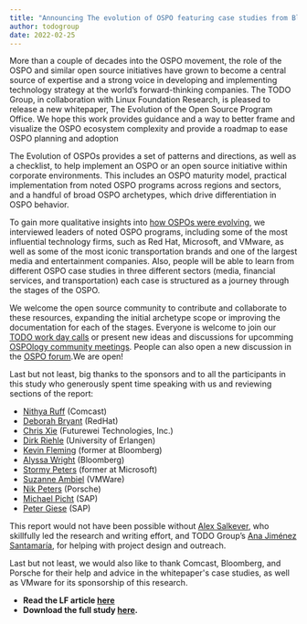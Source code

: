 ```yaml
---
title: "Announcing The evolution of OSPO featuring case studies from Bloomberg, Comcast, and Porsche"
author: todogroup
date: 2022-02-25
---
```



More than a couple of decades into the OSPO movement, the role of the OSPO and similar open source initiatives have grown to become a 
central source of expertise and a strong voice in developing and implementing technology strategy at the world’s forward-thinking companies. The TODO Group, in collaboration with Linux Foundation Research, is pleased to release a new whitepaper, The Evolution of the Open Source Program Office. We hope this work provides guidance and a way to better frame and visualize the OSPO ecosystem complexity and provide a roadmap to ease OSPO planning and adoption

The Evolution of OSPOs provides a set of patterns and directions, as well as a checklist, to help implement an OSPO or an open source initiative within 
corporate environments. This includes an OSPO maturity model, practical implementation from noted OSPO programs across regions and sectors, and a handful 
of broad OSPO archetypes, which drive differentiation in OSPO behavior.

To gain more qualitative insights into [how OSPOs were evolving](https://github.com/todogroup/osposurvey#open-source-programs-survey), we interviewed leaders of noted OSPO programs, including some of the most influential technology firms, such as Red Hat, Microsoft, and VMware, as well as some of the most iconic transportation brands and one of the largest media and entertainment companies. Also, people will be able to learn from different OSPO case studies in three different sectors (media, financial services, and transportation) each case is structured as a journey through the stages of the OSPO.
  

We welcome the open source community to contribute and collaborate to these resources, expanding the initial archetype scope or improving the 
documentation for each of the stages. Everyone is welcome to join our [TODO work day calls](https://github.com/todogroup/work-day-activities#work-day-activity-tracker) or present new ideas and discussions for upcomming [OSPOlogy community meetings](https://github.com/todogroup/ospology/tree/main/meetings#ospology-monthly-meetings). People can also open a new discussion in the [OSPO forum](https://github.com/todogroup/ospology/discussions).We are open!

Last but not least, big thanks to the sponsors and to all the participants in this study who generously spent time speaking with us and reviewing sections 
of the report:

* [Nithya Ruff](https://www.linkedin.com/in/nithyaruff/) (Comcast)
* [Deborah Bryant](https://www.linkedin.com/in/opengovernment/) (RedHat)
* [Chris Xie](https://www.linkedin.com/in/chrisxie-us/) (Futurewei Technologies, Inc.)
* [Dirk Riehle](https://www.linkedin.com/in/dirkriehle/) (University of Erlangen)
* [Kevin Fleming](https://www.linkedin.com/in/kpfleming/) (former at Bloomberg)
* [Alyssa Wright](https://www.linkedin.com/in/alyssapwright/) (Bloomberg)
* [Stormy Peters](https://www.linkedin.com/in/stormy/) (former at Microsoft)
* [Suzanne Ambiel](https://www.linkedin.com/in/suzanne-ambiel-a77807/) (VMWare)
* [Nik Peters](https://www.linkedin.com/in/nik-peters-95a30a131/) (Porsche)
* [Michael Picht](https://www.linkedin.com/in/michael-picht-249b7a149/) (SAP)
* [Peter Giese](https://www.linkedin.com/in/peter-giese/) (SAP)

This report would not have been possible without [Alex Salkever](https://www.linkedin.com/in/alexsalkever/), who skillfully led the research and writing effort, and TODO Group’s [Ana Jiménez Santamaría](https://www.linkedin.com/in/ana-jim%C3%A9nez-santamar%C3%ADa/), for helping with project design and outreach.

Last but not least, we would also like to thank Comcast, Bloomberg, and Porsche for their help and advice in the whitepaper's case studies, as well as VMware for its sponsorship of this research.


* **Read the LF article [here](https://www.linuxfoundation.org/blog/leveraging-the-open-source-program-office-new-research-unpacks-the-evolution-of-the-ospo-and-a-whole-lot-more/)**
* **Download the full study [here](https://linuxfoundation.org/tools/the-evolution-of-the-open-source-program-office-ospo/).**
